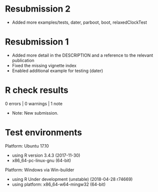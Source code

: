 # Resubmission 2
* Added more examples/tests, dater, parboot, boot, relaxedClockTest

# Resubmission 1

* Added more detail in the DESCRIPTION and a reference to the relevant publication 
* Fixed the missing vignette index 
* Enabled additional example for testing (dater)

# R check results

0 errors | 0 warnings | 1 note 
* Note: New submission. 

# Test environments 

Platform:  Ubuntu 17.10
* using R version 3.4.3 (2017-11-30)
* x86_64-pc-linux-gnu (64-bit)

Platform: Windows via Win-builder 
* using R Under development (unstable) (2018-04-28 r74669)
* using platform: x86_64-w64-mingw32 (64-bit)
